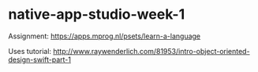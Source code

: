 # native-app-studio-week-1

Assignment: https://apps.mprog.nl/psets/learn-a-language

Uses tutorial: http://www.raywenderlich.com/81953/intro-object-oriented-design-swift-part-1
